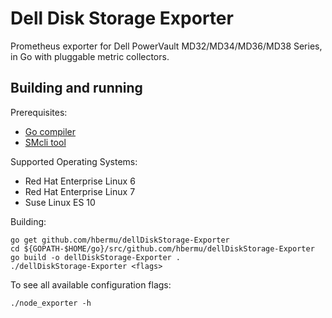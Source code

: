# Dell Disk Storage Exporter

Prometheus exporter for Dell PowerVault MD32/MD34/MD36/MD38 Series, in Go with pluggable metric collectors.

## Building and running
Prerequisites:

* [Go compiler](https://golang.org/dl/)
* [SMcli tool](https://www.dell.com/support/home/en/en/esbsdt1/drivers/driversdetails?driverid=jtpc2)

Supported Operating Systems:
* Red Hat Enterprise Linux 6
* Red Hat Enterprise Linux 7
* Suse Linux ES 10

Building:
```
go get github.com/hbermu/dellDiskStorage-Exporter
cd ${GOPATH-$HOME/go}/src/github.com/hbermu/dellDiskStorage-Exporter
go build -o dellDiskStorage-Exporter .
./dellDiskStorage-Exporter <flags>
```

To see all available configuration flags:
```
./node_exporter -h
```

